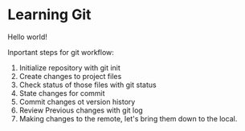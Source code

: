 # Learning Git

Hello world!

Inportant steps for git workflow:

1. Initialize repository with git init
2. Create changes to project files
3. Check status of those files with git status
4. State changes for commit
5. Commit changes ot version history
6. Review Previous changes with git log
7. Making changes to the remote, let's bring them down to the local.
